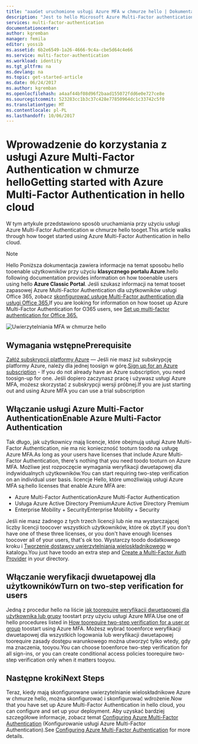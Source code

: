 ```yaml
---
title: "aaaGet uruchomione usługi Azure MFA w chmurze hello | Dokumentacja firmy Microsoft"
description: "Jest to hello Microsoft Azure Multi-Factor authentication strony, opisujące, jak tooget pracę z usługą Azure MFA w chmurze hello."
services: multi-factor-authentication
documentationcenter: 
author: kgremban
manager: femila
editor: yossib
ms.assetid: 6b2e6549-1a26-4666-9c4a-cbe5d64c4e66
ms.service: multi-factor-authentication
ms.workload: identity
ms.tgt_pltfrm: na
ms.devlang: na
ms.topic: get-started-article
ms.date: 06/24/2017
ms.author: kgremban
ms.openlocfilehash: a4aaf44bf08d96f2baad155072fdd6e0e727ce8e
ms.sourcegitcommit: 523283cc1b3c37c428e77850964dc1c33742c5f0
ms.translationtype: MT
ms.contentlocale: pl-PL
ms.lasthandoff: 10/06/2017
---
```

# <a name="getting-started-with-azure-multi-factor-authentication-in-hello-cloud"></a><span data-ttu-id="38669-103">Wprowadzenie do korzystania z usługi Azure Multi-Factor Authentication w chmurze hello</span><span class="sxs-lookup"><span data-stu-id="38669-103">Getting started with Azure Multi-Factor Authentication in hello cloud</span></span>
<span data-ttu-id="38669-104">W tym artykule przedstawiono sposób uruchamiania przy użyciu usługi Azure Multi-Factor Authentication w chmurze hello tooget.</span><span class="sxs-lookup"><span data-stu-id="38669-104">This article walks through how tooget started using Azure Multi-Factor Authentication in hello cloud.</span></span>

> [!NOTE]
> <span data-ttu-id="38669-105">Hello Poniższa dokumentacja zawiera informacje na temat sposobu hello tooenable użytkowników przy użyciu **klasycznego portalu Azure**.</span><span class="sxs-lookup"><span data-stu-id="38669-105">hello following documentation provides information on how tooenable users using hello **Azure Classic Portal**.</span></span> <span data-ttu-id="38669-106">Jeśli szukasz informacji na temat tooset zapasowej Azure Multi-Factor Authentication dla użytkowników usługi Office 365, zobacz [skonfigurować usługę Multi-Factor authentication dla usługi Office 365.](https://support.office.com/article/Set-up-multi-factor-authentication-for-Office-365-users-8f0454b2-f51a-4d9c-bcde-2c48e41621c6?ui=en-US&rs=en-US&ad=US)</span><span class="sxs-lookup"><span data-stu-id="38669-106">If you are looking for information on how tooset up Azure Multi-Factor Authentication for O365 users, see [Set up multi-factor authentication for Office 365.](https://support.office.com/article/Set-up-multi-factor-authentication-for-Office-365-users-8f0454b2-f51a-4d9c-bcde-2c48e41621c6?ui=en-US&rs=en-US&ad=US)</span></span>

![Uwierzytelniania MFA w chmurze hello](./media/multi-factor-authentication-get-started-cloud/mfa_in_cloud.png)

## <a name="prerequisite"></a><span data-ttu-id="38669-108">Wymagania wstępne</span><span class="sxs-lookup"><span data-stu-id="38669-108">Prerequisite</span></span>
<span data-ttu-id="38669-109">[Załóż subskrypcji platformy Azure](https://azure.microsoft.com/pricing/free-trial/) — Jeśli nie masz już subskrypcję platformy Azure, należy dla jednej toosign w górę.</span><span class="sxs-lookup"><span data-stu-id="38669-109">[Sign up for an Azure subscription](https://azure.microsoft.com/pricing/free-trial/) - If you do not already have an Azure subscription, you need toosign-up for one.</span></span> <span data-ttu-id="38669-110">Jeśli dopiero zaczynasz pracę i używasz usługi Azure MFA, możesz skorzystać z subskrypcji wersji próbnej.</span><span class="sxs-lookup"><span data-stu-id="38669-110">If you are just starting out and using Azure MFA you can use a trial subscription</span></span>

## <a name="enable-azure-multi-factor-authentication"></a><span data-ttu-id="38669-111">Włączanie usługi Azure Multi-Factor Authentication</span><span class="sxs-lookup"><span data-stu-id="38669-111">Enable Azure Multi-Factor Authentication</span></span>
<span data-ttu-id="38669-112">Tak długo, jak użytkownicy mają licencje, które obejmują usługi Azure Multi-Factor Authentication, nie ma nic konieczność tooturn toodo na usługę Azure MFA.</span><span class="sxs-lookup"><span data-stu-id="38669-112">As long as your users have licenses that include Azure Multi-Factor Authentication, there's nothing that you need toodo tooturn on Azure MFA.</span></span> <span data-ttu-id="38669-113">Możliwe jest rozpoczęcie wymagania weryfikacji dwuetapowej dla indywidualnych użytkowników.</span><span class="sxs-lookup"><span data-stu-id="38669-113">You can start requiring two-step verification on an individual user basis.</span></span> <span data-ttu-id="38669-114">licencje Hello, które umożliwiają usługi Azure MFA są:</span><span class="sxs-lookup"><span data-stu-id="38669-114">hello licenses that enable Azure MFA are:</span></span>
- <span data-ttu-id="38669-115">Azure Multi-Factor Authentication</span><span class="sxs-lookup"><span data-stu-id="38669-115">Azure Multi-Factor Authentication</span></span>
- <span data-ttu-id="38669-116">Usługa Azure Active Directory Premium</span><span class="sxs-lookup"><span data-stu-id="38669-116">Azure Active Directory Premium</span></span>
- <span data-ttu-id="38669-117">Enterprise Mobility + Security</span><span class="sxs-lookup"><span data-stu-id="38669-117">Enterprise Mobility + Security</span></span>

<span data-ttu-id="38669-118">Jeśli nie masz żadnego z tych trzech licencji lub nie ma wystarczającej liczby licencji toocover wszystkich użytkowników, które ok zbyt.</span><span class="sxs-lookup"><span data-stu-id="38669-118">If you don't have one of these three licenses, or you don't have enough licenses toocover all of your users, that's ok too.</span></span> <span data-ttu-id="38669-119">Wystarczy toodo dodatkowego kroku i [Tworzenie dostawcy uwierzytelniania wieloskładnikowego](multi-factor-authentication-get-started-auth-provider.md) w katalogu.</span><span class="sxs-lookup"><span data-stu-id="38669-119">You just have toodo an extra step and [Create a Multi-Factor Auth Provider](multi-factor-authentication-get-started-auth-provider.md) in your directory.</span></span>

## <a name="turn-on-two-step-verification-for-users"></a><span data-ttu-id="38669-120">Włączanie weryfikacji dwuetapowej dla użytkowników</span><span class="sxs-lookup"><span data-stu-id="38669-120">Turn on two-step verification for users</span></span>

<span data-ttu-id="38669-121">Jedną z procedur hello na liście [jak toorequire weryfikacji dwuetapowej dla użytkownika lub grupy](multi-factor-authentication-get-started-user-states.md) toostart przy użyciu usługi Azure MFA.</span><span class="sxs-lookup"><span data-stu-id="38669-121">Use one of hello procedures listed in [How toorequire two-step verification for a user or group](multi-factor-authentication-get-started-user-states.md) toostart using Azure MFA.</span></span> <span data-ttu-id="38669-122">Możesz wybrać tooenforce weryfikacji dwuetapowej dla wszystkich logowania lub weryfikacji dwuetapowej toorequire zasady dostępu warunkowego można utworzyć tylko wtedy, gdy ma znaczenia, tooyou.</span><span class="sxs-lookup"><span data-stu-id="38669-122">You can choose tooenforce two-step verification for all sign-ins, or you can create conditional access policies toorequire two-step verification only when it matters tooyou.</span></span>

## <a name="next-steps"></a><span data-ttu-id="38669-123">Następne kroki</span><span class="sxs-lookup"><span data-stu-id="38669-123">Next Steps</span></span>
<span data-ttu-id="38669-124">Teraz, kiedy mają skonfigurowane uwierzytelnianie wieloskładnikowe Azure w chmurze hello, można skonfigurować i skonfigurować wdrożenie.</span><span class="sxs-lookup"><span data-stu-id="38669-124">Now that you have set up Azure Multi-Factor Authentication in hello cloud, you can configure and set up your deployment.</span></span> <span data-ttu-id="38669-125">Aby uzyskać bardziej szczegółowe informacje, zobacz temat [Configuring Azure Multi-Factor Authentication](multi-factor-authentication-whats-next.md) (Konfigurowanie usługi Azure Multi-Factor Authentication).</span><span class="sxs-lookup"><span data-stu-id="38669-125">See [Configuring Azure Multi-Factor Authentication](multi-factor-authentication-whats-next.md) for more details.</span></span>

